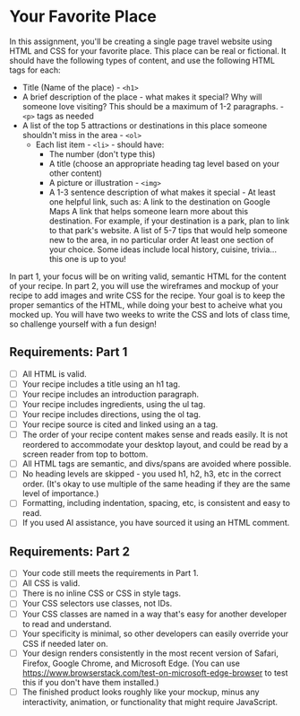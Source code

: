 # Your Favorite Place

In this assignment, you'll be creating a single page travel website using HTML and CSS for your favorite place. 
This place can be real or fictional. It should have the following types of content, and use the following HTML tags for each:

- Title (Name of the place) - `<h1>`
- A brief description of the place - what makes it special? Why will someone love visiting? This should be a maximum of 1-2 paragraphs. - `<p>` tags as needed
- A list of the top 5 attractions or destinations in this place someone shouldn't miss in the area - `<ol>`
	- Each list item - `<li>` - should have:
		- The number (don't type this)
		- A title (choose an appropriate heading tag level based on your other content)
		- A picture or illustration - `<img>`
		- A 1-3 sentence description of what makes it special - 
    At least one helpful link, such as:
    A link to the destination on Google Maps
    A link that helps someone learn more about this destination. For example, if your destination is a park, plan to link to that park's website.
    A list of 5-7 tips that would help someone new to the area, in no particular order
    At least one section of your choice. Some ideas include local history, cuisine, trivia... this one is up to you!

In part 1, your focus will be on writing valid, semantic HTML for the content of your recipe. In part 2, you 
will use the wireframes and mockup of your recipe to add images and write CSS for the recipe. Your goal is 
to keep the proper semantics of the HTML, while doing your best to acheive what you mocked up. You will have 
two weeks to write the CSS and lots of class time, so challenge yourself with a fun design!

## Requirements: Part 1

- [ ] All HTML is valid.
- [ ] Your recipe includes a title using an h1 tag.
- [ ] Your recipe includes an introduction paragraph.
- [ ] Your recipe includes ingredients, using the ul tag.
- [ ] Your recipe includes directions, using the ol tag.
- [ ] Your recipe source is cited and linked using an a tag.
- [ ] The order of your recipe content makes sense and reads easily. It is not reordered to accommodate your desktop layout, and could be read by a screen reader from top to bottom.
- [ ] All HTML tags are semantic, and divs/spans are avoided where possible.
- [ ] No heading levels are skipped - you used h1, h2, h3, etc in the correct order. (It's okay to use multiple of the same heading if they are the same level of importance.)
- [ ] Formatting, including indentation, spacing, etc, is consistent and easy to read.
- [ ] If you used AI assistance, you have sourced it using an HTML comment.

## Requirements: Part 2

- [ ] Your code still meets the requirements in Part 1.
- [ ] All CSS is valid.
- [ ] There is no inline CSS or CSS in style tags.
- [ ] Your CSS selectors use classes, not IDs.
- [ ] Your CSS classes are named in a way that's easy for another developer to read and understand.
- [ ] Your specificity is minimal, so other developers can easily override your CSS if needed later on.
- [ ] Your design renders consistently in the most recent version of Safari, Firefox, Google Chrome, and Microsoft Edge. (You can use https://www.browserstack.com/test-on-microsoft-edge-browser to test this if you don't have them installed.)
- [ ] The finished product looks roughly like your mockup, minus any interactivity, animation, or functionality that might require JavaScript.
